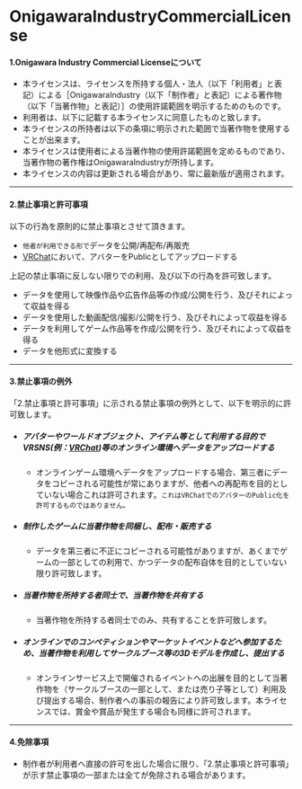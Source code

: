 # OnigawaraIndustryCommercialLicense


####  1.Onigawara Industry Commercial Licenseについて

- 本ライセンスは、ライセンスを所持する個人・法人（以下「利用者」と表記）による［OnigawaraIndustry（以下「制作者」と表記）による著作物（以下「当著作物」と表記）］の使用許諾範囲を明示するためのものです。  
- 利用者は、以下に記載する本ライセンスに同意したものと致します。
- 本ライセンスの所持者は以下の条項に明示された範囲で当著作物を使用することが出来ます。  
- 本ライセンスは使用者による当著作物の使用許諾範囲を定めるものであり、当著作物の著作権はOnigawaraIndustryが所持します。  
- 本ライセンスの内容は更新される場合があり、常に最新版が適用されます。 

***

####  2.禁止事項と許可事項

以下の行為を原則的に禁止事項とさせて頂きます。

- `他者が利用できる形で`データを公開/再配布/再販売
- [VRChat](https://www.vrchat.net/)において、アバターをPublicとしてアップロードする

上記の禁止事項に反しない限りでの利用、及び以下の行為を許可致します。
- データを使用して映像作品や広告作品等の作成/公開を行う、及びそれによって収益を得る  
- データを使用した動画配信/撮影/公開を行う、及びそれによって収益を得る  
- データを利用してゲーム作品等を作成/公開を行う、及びそれによって収益を得る  
- データを他形式に変換する

***

####  3.禁止事項の例外

「2.禁止事項と許可事項」に示される禁止事項の例外として、以下を明示的に許可致します。
- ##### アバターやワールドオブジェクト、アイテム等として利用する目的でVRSNS(例：[VRChat](https://www.vrchat.net/))等のオンライン環境へデータをアップロードする
    - オンラインゲーム環境へデータをアップロードする場合、第三者にデータをコピーされる可能性が常にありますが、他者への再配布を目的としていない場合これは許可されます。`これはVRChatでのアバターのPublic化を許可するものではありません。`

- ##### 制作したゲームに当著作物を同梱し、配布・販売する
    - データを第三者に不正にコピーされる可能性がありますが、あくまでゲームの一部としての利用で、かつデータの配布自体を目的としていない限り許可致します。

- ##### 当著作物を所持する者同士で、当著作物を共有する
    - 当著作物を所持する者同士でのみ、共有することを許可致します。

- ##### オンラインでのコンペティションやマーケットイベントなどへ参加するため、当著作物を利用してサークルブース等の3Dモデルを作成し、提出する
    - オンラインサービス上で開催されるイベントへの出展を目的として当著作物を（サークルブースの一部として、または売り子等として）利用及び提出する場合、制作者への事前の報告により許可致します。本ライセンスでは、賞金や賞品が発生する場合も同様に許可されます。

***

####  4.免除事項
- 制作者が利用者へ直接の許可を出した場合に限り、「2.禁止事項と許可事項」が示す禁止事項の一部または全てが免除される場合があります。  
